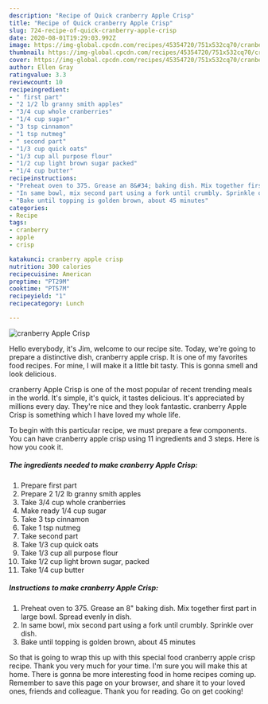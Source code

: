 ```yaml
---
description: "Recipe of Quick cranberry Apple Crisp"
title: "Recipe of Quick cranberry Apple Crisp"
slug: 724-recipe-of-quick-cranberry-apple-crisp
date: 2020-08-01T19:29:03.992Z
image: https://img-global.cpcdn.com/recipes/45354720/751x532cq70/cranberry-apple-crisp-recipe-main-photo.jpg
thumbnail: https://img-global.cpcdn.com/recipes/45354720/751x532cq70/cranberry-apple-crisp-recipe-main-photo.jpg
cover: https://img-global.cpcdn.com/recipes/45354720/751x532cq70/cranberry-apple-crisp-recipe-main-photo.jpg
author: Ellen Gray
ratingvalue: 3.3
reviewcount: 10
recipeingredient:
- " first part"
- "2 1/2 lb granny smith apples"
- "3/4 cup whole cranberries"
- "1/4 cup sugar"
- "3 tsp cinnamon"
- "1 tsp nutmeg"
- " second part"
- "1/3 cup quick oats"
- "1/3 cup all purpose flour"
- "1/2 cup light brown sugar packed"
- "1/4 cup butter"
recipeinstructions:
- "Preheat oven to 375. Grease an 8&#34; baking dish. Mix together first part in large bowl. Spread evenly in dish."
- "In same bowl, mix second part using a fork until crumbly. Sprinkle over dish."
- "Bake until topping is golden brown, about 45 minutes"
categories:
- Recipe
tags:
- cranberry
- apple
- crisp

katakunci: cranberry apple crisp 
nutrition: 300 calories
recipecuisine: American
preptime: "PT29M"
cooktime: "PT57M"
recipeyield: "1"
recipecategory: Lunch

---
```



![cranberry Apple Crisp](https://img-global.cpcdn.com/recipes/45354720/751x532cq70/cranberry-apple-crisp-recipe-main-photo.jpg)

Hello everybody, it's Jim, welcome to our recipe site. Today, we're going to prepare a distinctive dish, cranberry apple crisp. It is one of my favorites food recipes. For mine, I will make it a little bit tasty. This is gonna smell and look delicious.

cranberry Apple Crisp is one of the most popular of recent trending meals in the world. It's simple, it's quick, it tastes delicious. It's appreciated by millions every day. They're nice and they look fantastic. cranberry Apple Crisp is something which I have loved my whole life.




To begin with this particular recipe, we must prepare a few components. You can have cranberry apple crisp using 11 ingredients and 3 steps. Here is how you cook it.

<!--inarticleads1-->

##### The ingredients needed to make cranberry Apple Crisp:

1. Prepare  first part
1. Prepare 2 1/2 lb granny smith apples
1. Take 3/4 cup whole cranberries
1. Make ready 1/4 cup sugar
1. Take 3 tsp cinnamon
1. Take 1 tsp nutmeg
1. Take  second part
1. Take 1/3 cup quick oats
1. Take 1/3 cup all purpose flour
1. Take 1/2 cup light brown sugar, packed
1. Take 1/4 cup butter




<!--inarticleads2-->

##### Instructions to make cranberry Apple Crisp:

1. Preheat oven to 375. Grease an 8&#34; baking dish. Mix together first part in large bowl. Spread evenly in dish.
1. In same bowl, mix second part using a fork until crumbly. Sprinkle over dish.
1. Bake until topping is golden brown, about 45 minutes




So that is going to wrap this up with this special food cranberry apple crisp recipe. Thank you very much for your time. I'm sure you will make this at home. There is gonna be more interesting food in home recipes coming up. Remember to save this page on your browser, and share it to your loved ones, friends and colleague. Thank you for reading. Go on get cooking!

